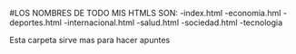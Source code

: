 #LOS NOMBRES DE TODO MIS HTMLS SON:
-index.html
-economia.hml
-deportes.html
-internacional.html
-salud.html
-sociedad.html
-tecnologia

Esta carpeta sirve mas para hacer apuntes